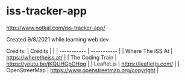 # iss-tracker-app

http://www.notkal.com/iss-tracker-app/

Created 9/8/2021 while learning web dev

Credits:
| Credits |  |
| ----------- | ----------- |
| Where The ISS At | https://wheretheiss.at/ |
| The Coding Train | https://youtu.be/jKQUHGpOHqg |
| Leaflet.js | https://leafletjs.com/ |
| OpenStreetMap | https://www.openstreetmap.org/copyright |

